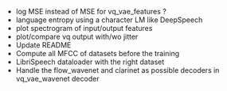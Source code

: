 * log MSE instead of MSE for vq_vae_features ?
* language entropy using a character LM like DeepSpeech
* plot spectrogram of input/output features
* plot/compare vq output with/wo jitter
* Update README
* Compute all MFCC of datasets before the training
* LibriSpeech dataloader with the right dataset
* Handle the flow_wavenet and clarinet as possible decoders in vq_vae_wavenet decoder